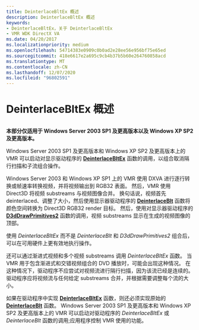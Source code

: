 ```yaml
---
title: DeinterlaceBltEx 概述
description: DeinterlaceBltEx 概述
keywords:
- DeinterlaceBltEx，关于 DeinterlaceBltEx
- VMR WDK DirectX VA
ms.date: 04/20/2017
ms.localizationpriority: medium
ms.openlocfilehash: 54714383e0909c0b0ad2e28ee56e956bf75e65ed
ms.sourcegitcommit: 418e6617e2a695c9cb4b37b5b60e264760858acd
ms.translationtype: MT
ms.contentlocale: zh-CN
ms.lasthandoff: 12/07/2020
ms.locfileid: "96802591"
---
```

# <a name="overview-of-deinterlacebltex"></a>DeinterlaceBltEx 概述


## <span id="ddk_overview_of_deinterlacebltex_gg"></span><span id="DDK_OVERVIEW_OF_DEINTERLACEBLTEX_GG"></span>


**本部分仅适用于 Windows Server 2003 SP1 及更高版本以及 Windows XP SP2 及更高版本。**

Windows Server 2003 SP1 及更高版本和 Windows XP SP2 及更高版本上的 VMR 可以启动对显示驱动程序的 [**DeinterlaceBltEx**](./dxva-deinterlacebobdeviceclass-deinterlacebltex.md) 函数的调用，以组合取消隔行扫描和子流组合操作。

Windows Server 2003 和 Windows XP SP1 上的 VMR 使用 DXVA 进行逐行转换或帧速率转换视频，并将视频输出到 RGB32 表面。 然后，VMR 使用 Direct3D 将视频 substreams 与视频图像合并。 换句话说，视频首先 deinterlaced、调整了大小，然后使用显示器驱动程序的 [**DeinterlaceBlt**](./dxva-deinterlacebobdeviceclass-deinterlaceblt.md) 函数将颜色空间转换为 Direct3D RGB32 render 目标。 然后，使用对显示器驱动程序的 [**D3dDrawPrimitives2**](/windows-hardware/drivers/ddi/d3dhal/nc-d3dhal-lpd3dhal_drawprimitives2cb) 函数的调用，视频 substreams 显示在生成的视频图像的顶部。

使用 *DeinterlaceBltEx* 而不是 *DeinterlaceBlt* 和 *D3dDrawPrimitives2* 组合后，可以在可用硬件上更有效地执行操作。

还可以通过渐进式视频和多个视频 substreams 调用 *DeinterlaceBltEx* 函数。 当 VMR 用于包含渐进式和交错视频组合的 DVD 播放时，可能会出现这种情况。 在这种情况下，驱动程序不应尝试对视频流进行隔行扫描，因为该流已经是连续的。 驱动程序应将视频流与任何给定 substreams 合并，并根据需要调整每个流的大小。

如果在驱动程序中实现 [**DeinterlaceBltEx**](./dxva-deinterlacebobdeviceclass-deinterlacebltex.md) 函数，则还必须实现原始的 [**DeinterlaceBlt**](./dxva-deinterlacebobdeviceclass-deinterlaceblt.md) 函数。 Windows Server 2003 SP1 及更高版本和 Windows XP SP2 及更高版本上的 VMR 可以启动对驱动程序的 *DeinterlaceBltEx* 或 *DeinterlaceBlt* 函数的调用;应用程序控制 VMR 使用的功能。

 

